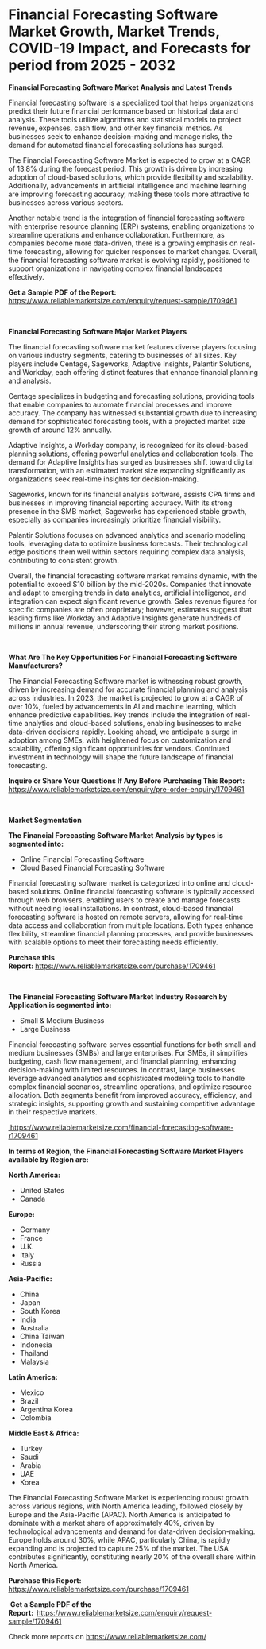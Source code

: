 <p><h1>Financial Forecasting Software Market Growth, Market Trends, COVID-19 Impact, and Forecasts for period from 2025 - 2032</h1></p><p><strong>Financial Forecasting Software Market Analysis and Latest Trends</strong></p>
<p><p>Financial forecasting software is a specialized tool that helps organizations predict their future financial performance based on historical data and analysis. These tools utilize algorithms and statistical models to project revenue, expenses, cash flow, and other key financial metrics. As businesses seek to enhance decision-making and manage risks, the demand for automated financial forecasting solutions has surged.</p><p>The Financial Forecasting Software Market is expected to grow at a CAGR of 13.8% during the forecast period. This growth is driven by increasing adoption of cloud-based solutions, which provide flexibility and scalability. Additionally, advancements in artificial intelligence and machine learning are improving forecasting accuracy, making these tools more attractive to businesses across various sectors. </p><p>Another notable trend is the integration of financial forecasting software with enterprise resource planning (ERP) systems, enabling organizations to streamline operations and enhance collaboration. Furthermore, as companies become more data-driven, there is a growing emphasis on real-time forecasting, allowing for quicker responses to market changes. Overall, the financial forecasting software market is evolving rapidly, positioned to support organizations in navigating complex financial landscapes effectively.</p></p>
<p><strong>Get a Sample PDF of the Report:&nbsp;</strong> <a href="https://www.reliablemarketsize.com/enquiry/request-sample/1709461?utm_campaign=3176&utm_medium=2&utm_source=Github&utm_content=ia&utm_term=10032025&utm_id=financial-forecasting-software">https://www.reliablemarketsize.com/enquiry/request-sample/1709461</a></p>
<p>&nbsp;</p>
<p><strong>Financial Forecasting Software Major Market Players</strong></p>
<p><p>The financial forecasting software market features diverse players focusing on various industry segments, catering to businesses of all sizes. Key players include Centage, Sageworks, Adaptive Insights, Palantir Solutions, and Workday, each offering distinct features that enhance financial planning and analysis.</p><p>Centage specializes in budgeting and forecasting solutions, providing tools that enable companies to automate financial processes and improve accuracy. The company has witnessed substantial growth due to increasing demand for sophisticated forecasting tools, with a projected market size growth of around 12% annually.</p><p>Adaptive Insights, a Workday company, is recognized for its cloud-based planning solutions, offering powerful analytics and collaboration tools. The demand for Adaptive Insights has surged as businesses shift toward digital transformation, with an estimated market size expanding significantly as organizations seek real-time insights for decision-making.</p><p>Sageworks, known for its financial analysis software, assists CPA firms and businesses in improving financial reporting accuracy. With its strong presence in the SMB market, Sageworks has experienced stable growth, especially as companies increasingly prioritize financial visibility.</p><p>Palantir Solutions focuses on advanced analytics and scenario modeling tools, leveraging data to optimize business forecasts. Their technological edge positions them well within sectors requiring complex data analysis, contributing to consistent growth.</p><p>Overall, the financial forecasting software market remains dynamic, with the potential to exceed $10 billion by the mid-2020s. Companies that innovate and adapt to emerging trends in data analytics, artificial intelligence, and integration can expect significant revenue growth. Sales revenue figures for specific companies are often proprietary; however, estimates suggest that leading firms like Workday and Adaptive Insights generate hundreds of millions in annual revenue, underscoring their strong market positions.</p></p>
<p>&nbsp;</p>
<p><strong>What Are The Key Opportunities For Financial Forecasting Software Manufacturers?</strong></p>
<p><p>The Financial Forecasting Software market is witnessing robust growth, driven by increasing demand for accurate financial planning and analysis across industries. In 2023, the market is projected to grow at a CAGR of over 10%, fueled by advancements in AI and machine learning, which enhance predictive capabilities. Key trends include the integration of real-time analytics and cloud-based solutions, enabling businesses to make data-driven decisions rapidly. Looking ahead, we anticipate a surge in adoption among SMEs, with heightened focus on customization and scalability, offering significant opportunities for vendors. Continued investment in technology will shape the future landscape of financial forecasting.</p></p>
<p><strong>Inquire or Share Your Questions If Any Before Purchasing This Report:</strong> <a href="https://www.reliablemarketsize.com/enquiry/pre-order-enquiry/1709461?utm_campaign=3176&utm_medium=2&utm_source=Github&utm_content=ia&utm_term=10032025&utm_id=financial-forecasting-software">https://www.reliablemarketsize.com/enquiry/pre-order-enquiry/1709461</a></p>
<p>&nbsp;</p>
<p><strong>Market Segmentation</strong></p>
<p><strong>The Financial Forecasting Software Market Analysis by types is segmented into:</strong></p>
<p><ul><li>Online Financial Forecasting Software</li><li>Cloud Based Financial Forecasting Software</li></ul></p>
<p><p>Financial forecasting software market is categorized into online and cloud-based solutions. Online financial forecasting software is typically accessed through web browsers, enabling users to create and manage forecasts without needing local installations. In contrast, cloud-based financial forecasting software is hosted on remote servers, allowing for real-time data access and collaboration from multiple locations. Both types enhance flexibility, streamline financial planning processes, and provide businesses with scalable options to meet their forecasting needs efficiently.</p></p>
<p><strong>Purchase this Report:&nbsp;</strong><a href="https://www.reliablemarketsize.com/purchase/1709461?utm_campaign=3176&utm_medium=2&utm_source=Github&utm_content=ia&utm_term=10032025&utm_id=financial-forecasting-software">https://www.reliablemarketsize.com/purchase/1709461</a></p>
<p>&nbsp;</p>
<p><strong>The Financial Forecasting Software Market Industry Research by Application is segmented into:</strong></p>
<p><ul><li>Small & Medium Business</li><li>Large Business</li></ul></p>
<p><p>Financial forecasting software serves essential functions for both small and medium businesses (SMBs) and large enterprises. For SMBs, it simplifies budgeting, cash flow management, and financial planning, enhancing decision-making with limited resources. In contrast, large businesses leverage advanced analytics and sophisticated modeling tools to handle complex financial scenarios, streamline operations, and optimize resource allocation. Both segments benefit from improved accuracy, efficiency, and strategic insights, supporting growth and sustaining competitive advantage in their respective markets.</p></p>
<p><a href="https://www.reliablemarketsize.com/financial-forecasting-software-r1709461?utm_campaign=3176&utm_medium=2&utm_source=Github&utm_content=ia&utm_term=10032025&utm_id=financial-forecasting-software">&nbsp;https://www.reliablemarketsize.com/financial-forecasting-software-r1709461</a></p>
<p><strong>In terms of Region, the Financial Forecasting Software Market Players available by Region are:</strong></p>
<p>
    <p> <strong> North America: </strong>
        <ul>
            <li>United States</li>
            <li>Canada</li>
        </ul>
        </p> 
    <p> <strong> Europe: </strong>
        <ul>
            <li>Germany</li>
            <li>France</li>
            <li>U.K.</li>
            <li>Italy</li>
            <li>Russia</li>
        </ul>
        </p> 
    <p> <strong> Asia-Pacific: </strong>
        <ul>
            <li>China</li>
            <li>Japan</li>
            <li>South Korea</li>
            <li>India</li>
            <li>Australia</li>
            <li>China Taiwan</li>
            <li>Indonesia</li>
            <li>Thailand</li>
            <li>Malaysia</li>
        </ul>
        </p> 
    <p> <strong> Latin America: </strong>
        <ul>
            <li>Mexico</li>
            <li>Brazil</li>
            <li>Argentina Korea</li>
            <li>Colombia</li>
        </ul>
        </p> 
    <p> <strong> Middle East & Africa: </strong>
        <ul>
            <li>Turkey</li>
            <li>Saudi</li>
            <li>Arabia</li>
            <li>UAE</li>
            <li>Korea</li>
        </ul>
    </p>
    </p>
<p><p>The Financial Forecasting Software Market is experiencing robust growth across various regions, with North America leading, followed closely by Europe and the Asia-Pacific (APAC). North America is anticipated to dominate with a market share of approximately 40%, driven by technological advancements and demand for data-driven decision-making. Europe holds around 30%, while APAC, particularly China, is rapidly expanding and is projected to capture 25% of the market. The USA contributes significantly, constituting nearly 20% of the overall share within North America.</p></p>
<p><strong>Purchase this Report: </strong><a href="https://www.reliablemarketsize.com/purchase/1709461?utm_campaign=3176&utm_medium=2&utm_source=Github&utm_content=ia&utm_term=10032025&utm_id=financial-forecasting-software">https://www.reliablemarketsize.com/purchase/1709461</a></p>
<p>&nbsp;<strong>Get a Sample PDF of the Report:&nbsp;&nbsp;</strong><a href="https://www.reliablemarketsize.com/enquiry/request-sample/1709461?utm_campaign=3176&utm_medium=2&utm_source=Github&utm_content=ia&utm_term=10032025&utm_id=financial-forecasting-software">https://www.reliablemarketsize.com/enquiry/request-sample/1709461</a></p>
<p><strong></strong></p>
<p>Check more reports on <a href="https://www.reliablemarketsize.com/?utm_campaign=3176&utm_medium=2&utm_source=Github&utm_content=ia&utm_term=10032025&utm_id=financial-forecasting-software">https://www.reliablemarketsize.com/</a></p>